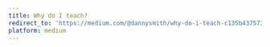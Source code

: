 ```yaml
---
title: Why do I teach?
redirect_to: 'https://medium.com/@dannysmith/why-do-i-teach-c135b437573b'
platform: medium
---
```

